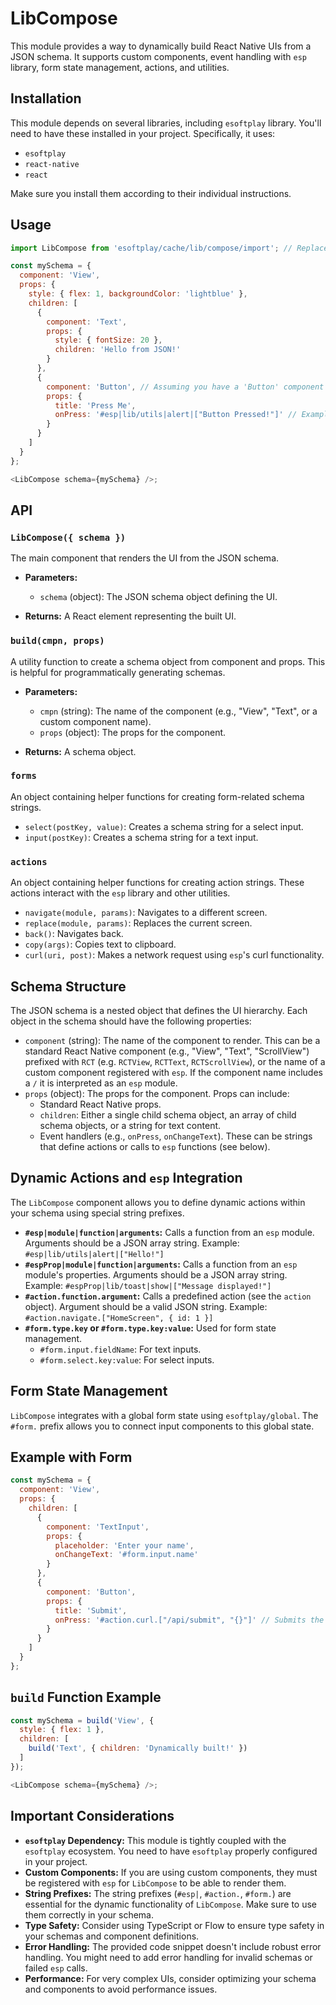 # LibCompose

This module provides a way to dynamically build React Native UIs from a JSON schema. It supports custom components, event handling with `esp` library, form state management, actions, and utilities.

## Installation

This module depends on several libraries, including `esoftplay` library.  You'll need to have these installed in your project.  Specifically, it uses:

* `esoftplay`
* `react-native`
* `react`

Make sure you install them according to their individual instructions.

## Usage

```javascript
import LibCompose from 'esoftplay/cache/lib/compose/import'; // Replace with the correct path

const mySchema = {
  component: 'View',
  props: {
    style: { flex: 1, backgroundColor: 'lightblue' },
    children: [
      {
        component: 'Text',
        props: {
          style: { fontSize: 20 },
          children: 'Hello from JSON!'
        }
      },
      {
        component: 'Button', // Assuming you have a 'Button' component registered
        props: {
          title: 'Press Me',
          onPress: '#esp|lib/utils|alert|["Button Pressed!"]' // Example esp action
        }
      }
    ]
  }
};

<LibCompose schema={mySchema} />;
```

## API

### `LibCompose({ schema })`

The main component that renders the UI from the JSON schema.

* **Parameters:**
    * `schema` (object): The JSON schema object defining the UI.

* **Returns:** A React element representing the built UI.

### `build(cmpn, props)`

A utility function to create a schema object from component and props. This is helpful for programmatically generating schemas.

* **Parameters:**
    * `cmpn` (string): The name of the component (e.g., "View", "Text", or a custom component name).
    * `props` (object): The props for the component.

* **Returns:** A schema object.

### `forms`

An object containing helper functions for creating form-related schema strings.

* `select(postKey, value)`: Creates a schema string for a select input.
* `input(postKey)`: Creates a schema string for a text input.

### `actions`

An object containing helper functions for creating action strings. These actions interact with the `esp` library and other utilities.

* `navigate(module, params)`: Navigates to a different screen.
* `replace(module, params)`: Replaces the current screen.
* `back()`: Navigates back.
* `copy(args)`: Copies text to clipboard.
* `curl(uri, post)`: Makes a network request using `esp`'s curl functionality.

## Schema Structure

The JSON schema is a nested object that defines the UI hierarchy. Each object in the schema should have the following properties:

* `component` (string): The name of the component to render. This can be a standard React Native component (e.g., "View", "Text", "ScrollView") prefixed with `RCT` (e.g. `RCTView`, `RCTText`, `RCTScrollView`), or the name of a custom component registered with `esp`.  If the component name includes a `/` it is interpreted as an `esp` module.
* `props` (object): The props for the component.  Props can include:
    * Standard React Native props.
    * `children`: Either a single child schema object, an array of child schema objects, or a string for text content.
    * Event handlers (e.g., `onPress`, `onChangeText`).  These can be strings that define actions or calls to `esp` functions (see below).

## Dynamic Actions and `esp` Integration

The `LibCompose` component allows you to define dynamic actions within your schema using special string prefixes.

* **`#esp|module|function|arguments`:** Calls a function from an `esp` module.  Arguments should be a JSON array string. Example: `#esp|lib/utils|alert|["Hello!"]`
* **`#espProp|module|function|arguments`:** Calls a function from an `esp` module's properties. Arguments should be a JSON array string. Example: `#espProp|lib/toast|show|["Message displayed!"]`
* **`#action.function.argument`:** Calls a predefined action (see the `action` object). Argument should be a valid JSON string. Example: `#action.navigate.["HomeScreen", { id: 1 }]`
* **`#form.type.key` or `#form.type.key:value`:**  Used for form state management.
    * `#form.input.fieldName`: For text inputs.
    * `#form.select.key:value`: For select inputs.

## Form State Management

`LibCompose` integrates with a global form state using `esoftplay/global`. The `#form.` prefix allows you to connect input components to this global state.

## Example with Form

```javascript
const mySchema = {
  component: 'View',
  props: {
    children: [
      {
        component: 'TextInput',
        props: {
          placeholder: 'Enter your name',
          onChangeText: '#form.input.name'
        }
      },
      {
        component: 'Button',
        props: {
          title: 'Submit',
          onPress: '#action.curl.["/api/submit", "{}"]' // Submits the form data
        }
      }
    ]
  }
};
```

## `build` Function Example

```javascript
const mySchema = build('View', {
  style: { flex: 1 },
  children: [
    build('Text', { children: 'Dynamically built!' })
  ]
});

<LibCompose schema={mySchema} />;
```

## Important Considerations

* **`esoftplay` Dependency:** This module is tightly coupled with the `esoftplay` ecosystem.  You need to have `esoftplay` properly configured in your project.
* **Custom Components:** If you are using custom components, they must be registered with `esp` for `LibCompose` to be able to render them.
* **String Prefixes:** The string prefixes (`#esp|`, `#action.`, `#form.`) are essential for the dynamic functionality of `LibCompose`.  Make sure to use them correctly in your schema.
* **Type Safety:** Consider using TypeScript or Flow to ensure type safety in your schemas and component definitions.
* **Error Handling:**  The provided code snippet doesn't include robust error handling. You might need to add error handling for invalid schemas or failed `esp` calls.
* **Performance:** For very complex UIs, consider optimizing your schema and components to avoid performance issues.